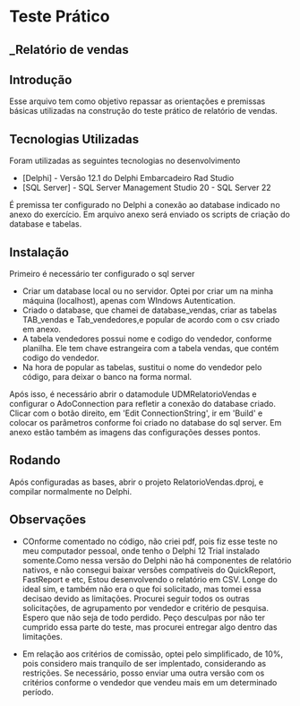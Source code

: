 # Teste Prático 
## _Relatório de vendas

## Introdução

 Esse arquivo tem como objetivo repassar as orientações e premissas básicas utilizadas na construção do teste prático de relatório de vendas.

## Tecnologias Utilizadas

Foram utilizadas as seguintes tecnologias no desenvolvimento

- [Delphi] - Versão 12.1 do Delphi Embarcadeiro Rad Studio
- [SQL Server] - SQL Server Management Studio 20 - SQL Server 22

É premissa ter configurado no Delphi a conexão ao database indicado no anexo do exercício.
Em arquivo anexo será enviado os scripts de criação do database e tabelas.

## Instalação

Primeiro é necessário ter configurado o sql server

- Criar um database local ou no servidor. Optei por criar um na minha máquina (localhost), apenas com WIndows Autentication.
- Criado o database, que chamei de database_vendas, criar as tabelas TAB_vendas e Tab_vendedores,e popular de acordo com o csv criado em anexo.
- A tabela vendedores possui nome e codigo do vendedor, conforme planilha. Ele tem chave estrangeira com a tabela vendas, que contém codigo do vendedor.
- Na hora de popular as tabelas, sustitui o nome do vendedor pelo código, para deixar o banco na forma normal.

Após isso, é necessário abrir o datamodule UDMRelatorioVendas e configurar o AdoConnection para refletir a conexão do database criado.
Clicar com o botão direito, em 'Edit ConnectionString', ir em 'Build' e colocar os parâmetros conforme foi criado no database do sql server.
Em anexo estão também as imagens das configurações desses pontos.

## Rodando

Após configuradas as bases, abrir o projeto RelatorioVendas.dproj, e compilar normalmente no Delphi. 

## Observações

- COnforme comentado no código, não criei pdf, pois fiz esse teste no meu computador pessoal, onde tenho o Delphi 12 Trial instalado somente.Como nessa versão do Delphi não há componentes de relatório nativos, e não consegui baixar versões compatíveis do QuickReport, FastReport e etc, Estou desenvolvendo o relatório em CSV. Longe do ideal sim, e também não era o que foi solicitado, mas tomei essa decisao devido as limitações. Procurei seguir todos os outras solicitações, de agrupamento por vendedor e critério de pesquisa. Espero que não seja de todo perdido. Peço desculpas por não ter cumprido essa parte do teste, mas procurei entregar algo dentro das limitações.

- Em relação aos critérios de comissão, optei pelo simplificado, de 10%, pois considero mais tranquilo de ser implentado, considerando as restrições. Se necessário, posso enviar uma outra versão com os critérios conforme o vendedor que vendeu mais em um determinado período.
